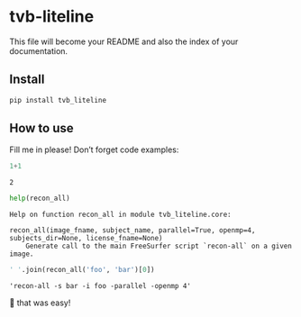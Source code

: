 tvb-liteline
================

<!-- WARNING: THIS FILE WAS AUTOGENERATED! DO NOT EDIT! -->

This file will become your README and also the index of your
documentation.

## Install

``` sh
pip install tvb_liteline
```

## How to use

Fill me in please! Don’t forget code examples:

``` python
1+1
```

    2

``` python
help(recon_all)
```

    Help on function recon_all in module tvb_liteline.core:

    recon_all(image_fname, subject_name, parallel=True, openmp=4, subjects_dir=None, license_fname=None)
        Generate call to the main FreeSurfer script `recon-all` on a given image.

``` python
' '.join(recon_all('foo', 'bar')[0])
```

    'recon-all -s bar -i foo -parallel -openmp 4'

🎉 that was easy!

